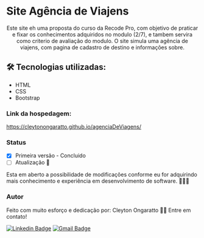 # Site Agência de Viajens

<p align="center">Este site eh uma proposta do curso da Recode Pro, com objetivo de praticar e fixar os conhecimentos adquiridos no modulo (2/7), e tambem servira como criterio de avaliação do modulo. O site simula uma agência de viajens, com pagina de cadastro de destino e informações sobre.</p>

## 🛠 Tecnologias utilizadas:

<!--ts-->
   * HTML
   * CSS
   * Bootstrap
<!--te-->

### Link da hospedagem:

https://cleytonongaratto.github.io/agenciaDeViagens/

  ### Status

- [x] Primeira versão - Concluido
- [ ] Atualização 🚀

Esta em aberto a possibilidade de modificações conforme eu for adquirindo mais conhecimento e experiência em desenvolvimento de software. 🚀🚀🚀

### Autor

Feito com muito esforço e dedicação por: Cleyton Ongaratto 👋🏽 Entre em contato!

[![Linkedin Badge](https://img.shields.io/badge/-Cleyton-blue?style=flat-square&logo=Linkedin&logoColor=white&link=https://www.linkedin.com/in/cleyton-ongaratto-b8153916a/)](https://www.linkedin.com/in/cleyton-ongaratto-b8153916a/) 
[![Gmail Badge](https://img.shields.io/badge/-cleytongarattosousa@gmail.com-c14438?style=flat-square&logo=Gmail&logoColor=white&link=mailto:cleytongarattosousa@gmail.com)](mailto:cleytongarattosousa@gmail.com)






